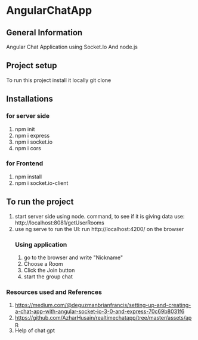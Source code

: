 # AngularChatApp
## General Information
Angular Chat Application using Socket.Io And node.js
## Project setup
To run this project install it locally
git clone 
## Installations

### for server side

1. npm init 
2. npm i express
3. npm i socket.io 
4. npm i cors

### for Frontend
1. npm install
2. npm i socket.io-client


## To run the project
1. start server side using node. command, to see if it is giving data use: http://localhost:8081/getUserRooms
2. use ng serve to run the UI: run http://localhost:4200/ on the browser
   ### Using application
   1. go to the browser and write "Nickname"
   2. Choose a Room
   3. Click the Join button
   4. start the group chat
### Resources used and References
1. https://medium.com/@deguzmanbrianfrancis/setting-up-and-creating-a-chat-app-with-angular-socket-io-3-0-and-express-70c69b8031f6
2. https://github.com/AzharHusain/realtimechatapp/tree/master/assets/app
3. Help of chat gpt
   

